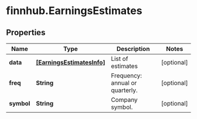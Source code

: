 # finnhub.EarningsEstimates

## Properties

Name | Type | Description | Notes
------------ | ------------- | ------------- | -------------
**data** | [**[EarningsEstimatesInfo]**](EarningsEstimatesInfo.md) | List of estimates | [optional] 
**freq** | **String** | Frequency: annual or quarterly. | [optional] 
**symbol** | **String** | Company symbol. | [optional] 


